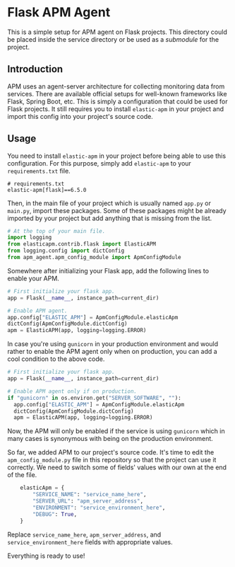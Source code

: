 # Flask APM Agent

This is a simple setup for APM agent on Flask projects. This directory could be placed inside the service directory or be used as a _submodule_ for the project.

## Introduction

APM uses an agent-server architecture for collecting monitoring data from services. There are available official setups for well-known frameworks like Flask, Spring Boot, etc. This is simply a configuration that could be used for Flask projects. It still requires you to install `elastic-apm` in your project and import this config into your project's source code.

## Usage

You need to install `elastic-apm` in your project before being able to use this configuration. For this purpose, simply add `elastic-apm` to your `requirements.txt` file.

```text
# requirements.txt
elastic-apm[flask]==6.5.0
```

Then, in the main file of your project which is usually named `app.py` or `main.py`, import these packages. Some of these packages might be already imported by your project but add anything that is missing from the list.

```python
# At the top of your main file.
import logging
from elasticapm.contrib.flask import ElasticAPM
from logging.config import dictConfig
from apm_agent.apm_config_module import ApmConfigModule
```

Somewhere after initializing your Flask app, add the following lines to enable your APM.

```python
# First initialize your flask app.
app = Flask(__name__, instance_path=current_dir)

# Enable APM agent.
app.config["ELASTIC_APM"] = ApmConfigModule.elasticApm
dictConfig(ApmConfigModule.dictConfig)
apm = ElasticAPM(app, logging=logging.ERROR)
```

In case you're using `gunicorn` in your production environment and would rather to enable the APM agent only when on production, you can add a cool condition to the above code.

```python
# First initialize your flask app.
app = Flask(__name__, instance_path=current_dir)

# Enable APM agent only if on production.
if "gunicorn" in os.environ.get("SERVER_SOFTWARE", ""):
  app.config["ELASTIC_APM"] = ApmConfigModule.elasticApm
  dictConfig(ApmConfigModule.dictConfig)
  apm = ElasticAPM(app, logging=logging.ERROR)
```

Now, the APM will only be enabled if the service is using `gunicorn` which in many cases is synonymous with being on the production environment.

So far, we added APM to our project's source code. It's time to edit the `apm_config_module.py` file in this repository so that the project can use it correctly. We need to switch some of fields' values with our own at the end of the file.

```python
    elasticApm = {
        "SERVICE_NAME": "service_name_here",
        "SERVER_URL": "apm_server_address",
        "ENVIRONMENT": "service_environment_here",
        "DEBUG": True,
    }
```

Replace `service_name_here`, `apm_server_address`, and `service_environment_here` fields with appropriate values.

Everything is ready to use!

